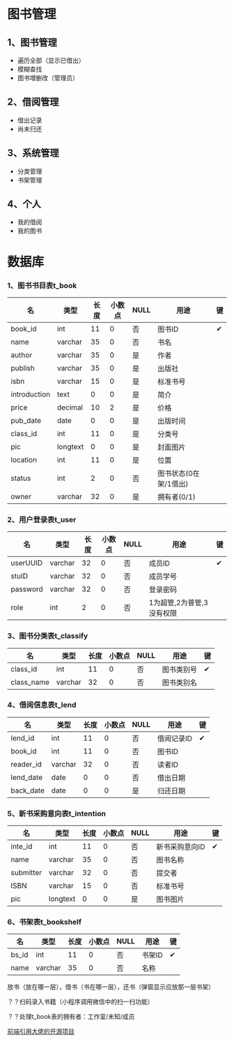 # 图书管理

## 1、图书管理

* 遍历全部（显示已借出）
* 模糊查找
* 图书增删改（管理员）

## 2、借阅管理

- 借出记录
- 尚未归还

## 3、系统管理

* 分类管理
* 书架管理

## 4、个人

* 我的借阅
* 我的图书

# 数据库

### 1、图书书目表t_book

| 名           | 类型     | 长度 | 小数点 | NULL | 用途                  | 键   |
| ------------ | -------- | ---- | ------ | ---- | --------------------- | ---- |
| book_id      | int      | 11   | 0      | 否   | 图书ID                | ✔    |
| name         | varchar  | 35   | 0      | 否   | 书名                  |      |
| author       | varchar  | 35   | 0      | 是   | 作者                  |      |
| publish      | varchar  | 35   | 0      | 是   | 出版社                |      |
| isbn         | varchar  | 15   | 0      | 是   | 标准书号              |      |
| introduction | text     | 0    | 0      | 是   | 简介                  |      |
| price        | decimal  | 10   | 2      | 是   | 价格                  |      |
| pub_date     | date     | 0    | 0      | 是   | 出版时间              |      |
| class_id     | int      | 11   | 0      | 是   | 分类号                |      |
| pic          | longtext | 0    | 0      | 是   | 封面图片              |      |
| location     | int      | 11   | 0      | 是   | 位置                  |      |
| status       | int      | 2    | 0      | 否   | 图书状态(0在架/1借出) |      |
| owner        | varchar  | 32   | 0      | 是   | 拥有者(0/1)           |      |

### 2、用户登录表t_user

| 名       | 类型    | 长度 | 小数点 | NULL | 用途                      | 键   |
| -------- | ------- | ---- | ------ | ---- | ------------------------- | ---- |
| userUUID | varchar | 32   | 0      | 否   | 成员ID                    | ✔    |
| stuID    | varchar | 32   | 0      | 否   | 成员学号                  |      |
| password | varchar | 32   | 0      | 否   | 登录密码                  |      |
| role     | int     | 2    | 0      | 否   | 1为超管,2为普管,3没有权限 |      |

### 3、图书分类表t_classify

| 名         | 类型    | 长度 | 小数点 | NULL | 用途       | 键   |
| ---------- | ------- | ---- | ------ | ---- | ---------- | ---- |
| class_id   | int     | 11   | 0      | 否   | 图书类别号 | ✔    |
| class_name | varchar | 32   | 0      | 否   | 图书类别名 |      |

### 4、借阅信息表t_lend

| 名        | 类型    | 长度 | 小数点 | NULL | 用途       | 键   |
| --------- | ------- | ---- | ------ | ---- | ---------- | ---- |
| lend_id   | int     | 11   | 0      | 否   | 借阅记录ID | ✔    |
| book_id   | int     | 11   | 0      | 否   | 图书ID     |      |
| reader_id | varchar | 32   | 0      | 否   | 读者ID     |      |
| lend_date | date    | 0    | 0      | 否   | 借出日期   |      |
| back_date | date    | 0    | 0      | 是   | 归还日期   |      |

### 5、新书采购意向表t_intention
| 名        | 类型     | 长度 | 小数点 | NULL | 用途           | 键   |
| --------- | -------- | ---- | ------ | ---- | -------------- | ---- |
| inte_id   | int      | 11   | 0      | 否   | 新书采购意向ID | ✔    |
| name      | varchar  | 35   | 0      | 否   | 图书名称       |      |
| submitter | varchar  | 32   | 0      | 否   | 提交者         |      |
| ISBN      | varchar  | 15   | 0      | 否   | 标准书号       |      |
| pic       | longtext | 0    | 0      | 是   | 图书图片       |      |

### 6、书架表t_bookshelf
| 名    | 类型    | 长度 | 小数点 | NULL | 用途   | 键   |
| ----- | ------- | ---- | ------ | ---- | ------ | ---- |
| bs_id | int     | 11   | 0      | 否   | 书架ID | ✔    |
| name  | varchar | 35   | 0      | 否   | 名称   |      |

放书（放在哪一层），借书（书在哪一层），还书（弹窗显示应放那一层书架）

？？扫码录入书籍（小程序调用微信中的扫一扫功能）

？？处理t_book表的拥有者：工作室/未知/成员

[前端引用大佬的开源项目](https://github.com/zhongshaofa/layuimini)

